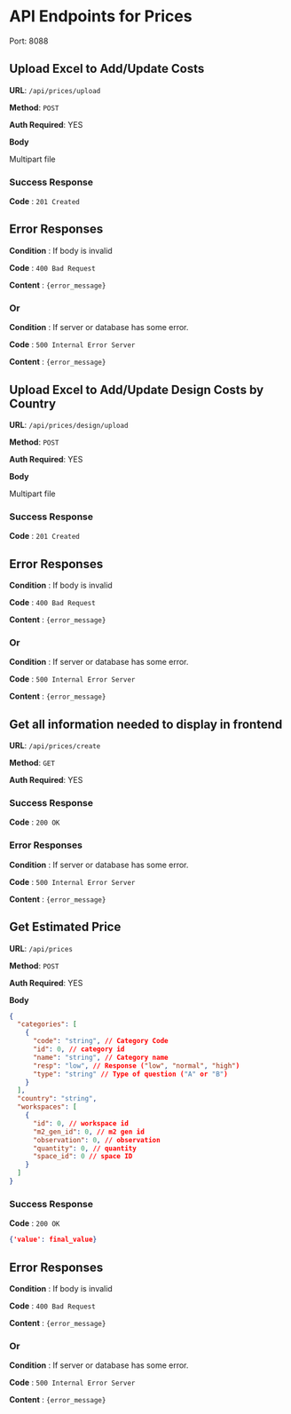 # API Endpoints for Prices

Port: 8088

## Upload Excel to Add/Update Costs

**URL**: `/api/prices/upload`

**Method**: `POST`

**Auth Required**: YES

**Body**

Multipart file

### Success Response

**Code** : `201 Created`

## Error Responses

**Condition** : If body is invalid

**Code** : `400 Bad Request`

**Content** : `{error_message}`

### Or

**Condition** :  If server or database has some error.

**Code** : `500 Internal Error Server`

**Content** : `{error_message}`

## Upload Excel to Add/Update Design Costs by Country

**URL**: `/api/prices/design/upload`

**Method**: `POST`

**Auth Required**: YES

**Body**

Multipart file

### Success Response

**Code** : `201 Created`

## Error Responses

**Condition** : If body is invalid

**Code** : `400 Bad Request`

**Content** : `{error_message}`

### Or

**Condition** :  If server or database has some error.

**Code** : `500 Internal Error Server`

**Content** : `{error_message}`

## Get all information needed to display in frontend

**URL**: `/api/prices/create`

**Method**: `GET`

**Auth Required**: YES

### Success Response

**Code** : `200 OK`

### Error Responses

**Condition** :  If server or database has some error.

**Code** : `500 Internal Error Server`

**Content** : `{error_message}`

## Get Estimated Price

**URL**: `/api/prices`

**Method**: `POST`

**Auth Required**: YES

**Body**

````json
{
  "categories": [
    {
      "code": "string", // Category Code
      "id": 0, // category id
      "name": "string", // Category name
      "resp": "low", // Response ("low", "normal", "high")
      "type": "string" // Type of question ("A" or "B")
    }
  ],
  "country": "string",
  "workspaces": [
    {
      "id": 0, // workspace id
      "m2_gen_id": 0, // m2 gen id
      "observation": 0, // observation
      "quantity": 0, // quantity
      "space_id": 0 // space ID
    }
  ]
}

````
### Success Response

**Code** : `200 OK`

````json
{'value': final_value}
````

## Error Responses

**Condition** : If body is invalid

**Code** : `400 Bad Request`

**Content** : `{error_message}`

### Or

**Condition** :  If server or database has some error.

**Code** : `500 Internal Error Server`

**Content** : `{error_message}`
